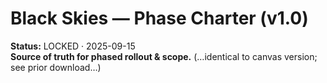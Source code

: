 # Black Skies — Phase Charter (v1.0)
**Status:** LOCKED · 2025-09-15  
**Source of truth for phased rollout & scope.**
(…identical to canvas version; see prior download…)
